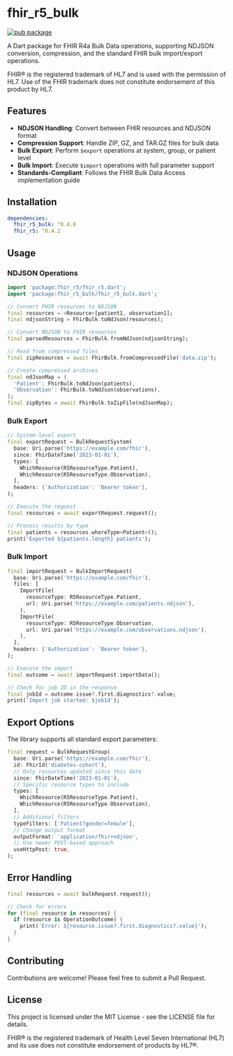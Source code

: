 # fhir_r5_bulk

[![pub package](https://img.shields.io/pub/v/fhir_r5_bulk.svg)](https://pub.dev/packages/fhir_r5_bulk)

A Dart package for FHIR R4a Bulk Data operations, supporting NDJSON conversion, compression, and the standard FHIR bulk import/export operations.

FHIR® is the registered trademark of HL7 and is used with the permission of HL7. Use of the FHIR trademark does not constitute endorsement of this product by HL7.

## Features

- **NDJSON Handling**: Convert between FHIR resources and NDJSON format
- **Compression Support**: Handle ZIP, GZ, and TAR.GZ files for bulk data
- **Bulk Export**: Perform `$export` operations at system, group, or patient level
- **Bulk Import**: Execute `$import` operations with full parameter support
- **Standards-Compliant**: Follows the FHIR Bulk Data Access implementation guide

## Installation

```yaml
dependencies:
  fhir_r5_bulk: ^0.4.0
  fhir_r5: ^0.4.2
```

## Usage

### NDJSON Operations

```dart
import 'package:fhir_r5/fhir_r5.dart';
import 'package:fhir_r5_bulk/fhir_r5_bulk.dart';

// Convert FHIR resources to NDJSON
final resources = <Resource>[patient1, observation1];
final ndjsonString = FhirBulk.toNdJson(resources);

// Convert NDJSON to FHIR resources
final parsedResources = FhirBulk.fromNdJson(ndjsonString);

// Read from compressed files
final zipResources = await FhirBulk.fromCompressedFile('data.zip');

// Create compressed archives
final ndJsonMap = {
  'Patient': FhirBulk.toNdJson(patients),
  'Observation': FhirBulk.toNdJson(observations),
};
final zipBytes = await FhirBulk.toZipFile(ndJsonMap);
```

### Bulk Export

```dart
// System-level export
final exportRequest = BulkRequestSystem(
  base: Uri.parse('https://example.com/fhir'),
  since: FhirDateTime('2023-01-01'),
  types: [
    WhichResource(R5ResourceType.Patient),
    WhichResource(R5ResourceType.Observation),
  ],
  headers: {'Authorization': 'Bearer token'},
);

// Execute the request
final resources = await exportRequest.request();

// Process results by type
final patients = resources.whereType<Patient>();
print('Exported ${patients.length} patients');
```

### Bulk Import

```dart
final importRequest = BulkImportRequest(
  base: Uri.parse('https://example.com/fhir'),
  files: [
    ImportFile(
      resourceType: R5ResourceType.Patient,
      url: Uri.parse('https://example.com/patients.ndjson'),
    ),
    ImportFile(
      resourceType: R5ResourceType.Observation,
      url: Uri.parse('https://example.com/observations.ndjson'),
    ),
  ],
  headers: {'Authorization': 'Bearer token'},
);

// Execute the import
final outcome = await importRequest.importData();

// Check for job ID in the response
final jobId = outcome.issue?.first.diagnostics?.value;
print('Import job started: $jobId');
```

## Export Options

The library supports all standard export parameters:

```dart
final request = BulkRequestGroup(
  base: Uri.parse('https://example.com/fhir'),
  id: FhirId('diabetes-cohort'),
  // Only resources updated since this date
  since: FhirDateTime('2023-01-01'),
  // Specific resource types to include
  types: [
    WhichResource(R5ResourceType.Patient),
    WhichResource(R5ResourceType.Observation),
  ],
  // Additional filters
  typeFilters: ['Patient?gender=female'],
  // Change output format
  outputFormat: 'application/fhir+ndjson',
  // Use newer POST-based approach
  useHttpPost: true,
);
```

## Error Handling

```dart
final resources = await bulkRequest.request();

// Check for errors
for (final resource in resources) {
  if (resource is OperationOutcome) {
    print('Error: ${resource.issue?.first.diagnostics?.value}');
  }
}
```

## Contributing

Contributions are welcome! Please feel free to submit a Pull Request.

## License

This project is licensed under the MIT License - see the LICENSE file for details.

FHIR® is the registered trademark of Health Level Seven International (HL7) and its use does not constitute endorsement of products by HL7®.